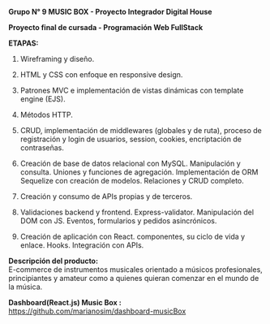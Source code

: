 **Grupo N° 9	MUSIC BOX - Proyecto Integrador Digital House**

**Proyecto final de cursada - Programación Web FullStack**

**ETAPAS:** 
1. Wireframing y diseño.

2. HTML y CSS con enfoque en responsive design.

3. Patrones MVC e implementación de vistas dinámicas con template engine (EJS).

4. Métodos HTTP.

5. CRUD, implementación de middlewares (globales y de ruta), proceso de registración y login de usuarios, session, cookies, encriptación de contraseñas.

6. Creación de base de datos relacional con MySQL. Manipulación y consulta. Uniones y funciones de agregación. Implementación de ORM Sequelize con creación de modelos. Relaciones y CRUD completo.

7. Creación y consumo de APIs propias y de terceros.

8. Validaciones backend y frontend. Express-validator. Manipulación del DOM con JS. Eventos, formularios y pedidos asincrónicos.

9. Creación de aplicación con React. componentes, su ciclo de vida y enlace. Hooks. Integración con APIs.   


**Descripción del producto:**	
E-commerce de instrumentos musicales orientado a músicos profesionales, principiantes y amateur como a quienes quieran comenzar en el mundo de la música.


**Dashboard(React.js) Music Box :**
https://github.com/marianosim/dashboard-musicBox

